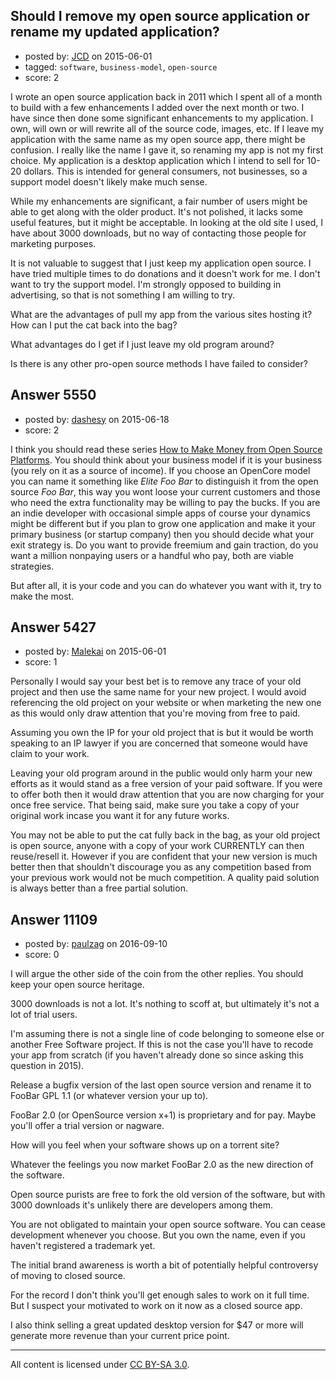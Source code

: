 ## Should I remove my open source application or rename my updated application?

- posted by: [JCD](https://stackexchange.com/users/4142266/jcd) on 2015-06-01
- tagged: `software`, `business-model`, `open-source`
- score: 2

I wrote an open source application back in 2011 which I spent all of a month to build with a few enhancements I added over the next month or two.  I have since then done some significant enhancements to my application.  I own, will own or will rewrite all of the source code, images, etc.  If I leave my application with the same name as my open source app, there might be confusion.  I really like the name I gave it, so renaming my app is not my first choice.  My application is a desktop application which I intend to sell for 10-20 dollars.  This is intended for general consumers, not businesses, so a support model doesn't likely make much sense.

While my enhancements are significant, a fair number of users might be able to get along with the older product.  It's not polished, it lacks some useful features, but it might be acceptable.  In looking at the old site I used, I have about 3000 downloads, but no way of contacting those people for marketing purposes.

It is not valuable to suggest that I just keep my application open source. I have tried multiple times to do donations and it doesn't work for me.  I don't want to try the support model.  I'm strongly opposed to building in advertising, so that is not something I am willing to try.

What are the advantages of pull my app from the various sites hosting it?  How can I put the cat back into the bag?

What advantages do I get if I just leave my old program around?

Is there is any other pro-open source methods I have failed to consider?


## Answer 5550

- posted by: [dashesy](https://stackexchange.com/users/119690/dashesy) on 2015-06-18
- score: 2

<p>I think you should read these series <a href="https://www.linux.com/news/software/applications/831018-how-to-make-money-from-open-source-platforms" rel="nofollow">How to Make Money from Open Source Platforms</a>. You should think about your business model if it is your business (you rely on it as a source of income). If you choose an OpenCore model you can name it something like <em>Elite Foo Bar</em> to distinguish it from the open source <em>Foo Bar</em>, this way you wont loose your current customers and those who need the extra functionality may be willing to pay the bucks. If you are an indie developer with occasional simple apps of course your dynamics might be different but if you plan to grow one application and make it your primary business (or startup company) then you should decide what your exit strategy is. Do you want to provide freemium and gain traction, do you want a million nonpaying users or a handful who pay, both are viable strategies.</p>

<p>But after all, it is your code and you can do whatever you want with it, try to make the most.</p>



## Answer 5427

- posted by: [Malekai](https://stackexchange.com/users/5820495/malekai) on 2015-06-01
- score: 1

Personally I would say your best bet is to remove any trace of your old project and then use the same name for your new project. I would avoid referencing the old project on your website or when marketing the new one as this would only draw attention that you're moving from free to paid.

Assuming you own the IP for your old project that is but it would be worth speaking to an IP lawyer if you are concerned that someone would have claim to your work.

Leaving your old program around in the public would only harm your new efforts as it would stand as a free version of your paid software. If you were to offer both then it would draw attention that you are now charging for your once free service. That being said, make sure you take a copy of your original work incase you want it for any future works.

You may not be able to put the cat fully back in the bag, as your old project is open source, anyone with a copy of your work CURRENTLY can then reuse/resell it. However if you are confident that your new version is much better then that shouldn't discourage you as any competition based from your previous work would not be much competition. A quality paid solution is always better than a free partial solution.


## Answer 11109

- posted by: [paulzag](https://stackexchange.com/users/5451744/paulzag) on 2016-09-10
- score: 0

I  will argue the other side of the coin from the other replies. You should keep your open source heritage. 

3000 downloads is not a lot. It's nothing to scoff at, but ultimately it's not a lot of trial users.

I'm assuming there is not a single line of code belonging to someone else or another Free Software project. If this is not the case you'll have to recode your app from scratch (if you haven't already done so since asking this question in 2015).

Release a bugfix version of the last open source version and rename it to FooBar GPL 1.1 (or whatever version your up to). 

FooBar 2.0 (or OpenSource version x+1) is proprietary and for pay. Maybe you'll offer a trial version or nagware.

How will you feel when your software shows up on a torrent site?

Whatever the feelings you now market FooBar 2.0 as the new direction of the software. 

Open source purists are free to fork the old version of the software, but with 3000 downloads it's unlikely there are developers among them.

You are not obligated to maintain your open source software. You can cease development whenever you choose. But you own the name, even if you haven't registered a trademark yet.

The initial brand awareness is worth a bit of potentially helpful controversy of moving to closed source.

For the record I don't think you'll get enough sales to work on it full time. But I suspect your motivated to work on it now as a closed source app. 

I also think selling a great updated desktop version for $47 or more will generate more revenue than your current price point.





---

All content is licensed under [CC BY-SA 3.0](https://creativecommons.org/licenses/by-sa/3.0/).
